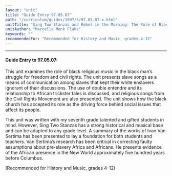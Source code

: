 ```yaml
---
layout: "unit"
title: "Guide Entry 97.05.07"
path: "/curriculum/guides/1997/5/97.05.07.x.html"
unitTitle: "Sing Two Stanzas and Rebel in the Morning: The Role of Black Religious Music in the Struggle for Freedom"
unitAuthor: "Marcella Monk Flake"
keywords: ""
recommendedFor: "Recommended for History and Music, grades 4-12"
---
```

<body>
<hr/>
<h4>
Guide Entry to 97.05.07:
</h4>
This unit examines the role of black religious music in the black man’s struggle for freedom and civil rights. The unit presents slave songs as a means of communication among slaves that kept their white enslavers ignorant of their discussions. The use of double entendre and its relationship to African trickster tales is discussed, and religious songs from the Civil Rights Movement are also presented. The unit shows how the black church has accepted its role as the driving force behind social issues that affect its people.
<p>
This unit was written with my seventh grade talented and gifted students in mind. However, Sing Two Stanzas has a strong historical and musical base and can be adapted to any grade level. A summary of the works of Ivan Van Sertima has been presented to lay a foundation for both students and teachers. Van Sertima’s research has been critical in correcting faulty assumptions about pre-slavery Africa and Africans. He presents evidence of the African presence in the New World approximately five hundred years before Columbus.
</p>
<p>
(Recommended for History and Music, grades 4-12)
</p>
</body>